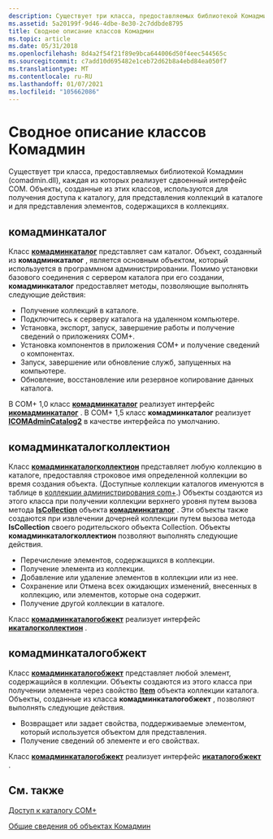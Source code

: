 ```yaml
---
description: Существует три класса, предоставляемых библиотекой Комадмин (comadmin.dll), каждая из которых реализует сдвоенный интерфейс COM.
ms.assetid: 5a20199f-9d46-4dbe-8e30-2c7ddbde8795
title: Сводное описание классов Комадмин
ms.topic: article
ms.date: 05/31/2018
ms.openlocfilehash: 8d4a2f54f21f89e9bca644006d50f4eec544565c
ms.sourcegitcommit: c7add10d695482e1ceb72d62b8a4ebd84ea050f7
ms.translationtype: MT
ms.contentlocale: ru-RU
ms.lasthandoff: 01/07/2021
ms.locfileid: "105662086"
---
```

# <a name="summary-description-of-the-comadmin-classes"></a>Сводное описание классов Комадмин

Существует три класса, предоставляемых библиотекой Комадмин (comadmin.dll), каждая из которых реализует сдвоенный интерфейс COM. Объекты, созданные из этих классов, используются для получения доступа к каталогу, для представления коллекций в каталоге и для представления элементов, содержащихся в коллекциях.

## <a name="comadmincatalog"></a>комадминкаталог

Класс [**комадминкаталог**](comadmincatalog.md) представляет сам каталог. Объект, созданный из **комадминкаталог** , является основным объектом, который используется в программном администрировании. Помимо установки базового соединения с сервером каталога при его создании, **комадминкаталог** предоставляет методы, позволяющие выполнять следующие действия:

-   Получение коллекций в каталоге.
-   Подключитесь к серверу каталога на удаленном компьютере.
-   Установка, экспорт, запуск, завершение работы и получение сведений о приложениях COM+.
-   Установка компонентов в приложения COM+ и получение сведений о компонентах.
-   Запуск, завершение или обновление служб, запущенных на компьютере.
-   Обновление, восстановление или резервное копирование данных каталога.

В COM+ 1,0 класс [**комадминкаталог**](comadmincatalog.md) реализует интерфейс [**икомадминкаталог**](/windows/desktop/api/ComAdmin/nn-comadmin-icomadmincatalog) . В COM+ 1,5 класс **комадминкаталог** реализует [**ICOMAdminCatalog2**](/windows/desktop/api/ComAdmin/nn-comadmin-icomadmincatalog2) в качестве интерфейса по умолчанию.

## <a name="comadmincatalogcollection"></a>комадминкаталогколлектион

Класс [**комадминкаталогколлектион**](comadmincatalogcollection.md) представляет любую коллекцию в каталоге, предоставляя строковое имя определенной коллекции во время создания объекта. (Доступные коллекции каталогов именуются в таблице в [коллекции администрирования com+](com--administration-collections.md).) Объекты создаются из этого класса при получении коллекции верхнего уровня путем вызова метода [**IsCollection**](/windows/desktop/api/ComAdmin/nf-comadmin-icomadmincatalog-getcollection) объекта [**комадминкаталог**](comadmincatalog.md) . Эти объекты также создаются при извлечении дочерней коллекции путем вызова метода **IsCollection** своего родительского объекта Collection. Объекты **комадминкаталогколлектион** позволяют выполнять следующие действия.

-   Перечисление элементов, содержащихся в коллекции.
-   Получение элемента из коллекции.
-   Добавление или удаление элементов в коллекции или из нее.
-   Сохранение или Отмена всех ожидающих изменений, внесенных в коллекцию, или элементов, которые она содержит.
-   Получение другой коллекции в каталоге.

Класс [**комадминкаталогобжект**](comadmincatalogobject.md) реализует интерфейс [**икаталогколлектион**](/windows/desktop/api/ComAdmin/nn-comadmin-icatalogcollection) .

## <a name="comadmincatalogobject"></a>комадминкаталогобжект

Класс [**комадминкаталогобжект**](comadmincatalogobject.md) представляет любой элемент, содержащийся в коллекции. Объекты создаются из этого класса при получении элемента через свойство [**Item**](/windows/desktop/api/ComAdmin/nf-comadmin-icatalogcollection-get_item) объекта коллекции каталога. Объекты, созданные из класса **комадминкаталогобжект** , позволяют выполнять следующие действия.

-   Возвращает или задает свойства, поддерживаемые элементом, который используется объектом для представления.
-   Получение сведений об элементе и его свойствах.

Класс [**комадминкаталогобжект**](comadmincatalogobject.md) реализует интерфейс [**икаталогобжект**](/windows/desktop/api/ComAdmin/nn-comadmin-icatalogobject) .

## <a name="related-topics"></a>См. также

<dl> <dt>

[Доступ к каталогу COM+](accessing-the-com--catalog.md)
</dt> <dt>

[Общие сведения об объектах Комадмин](overview-of-the-comadmin-objects.md)
</dt> </dl>

 

 



